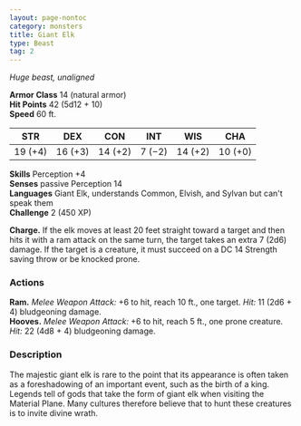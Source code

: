 ```yaml
---
layout: page-nontoc
category: monsters
title: Giant Elk
type: Beast
tag: 2
---
```

_Huge beast, unaligned_

**Armor Class** 14 (natural armor)    
**Hit Points** 42 (5d12 + 10)    
**Speed** 60 ft. 

| STR     | DEX     | CON     | INT     | WIS     | CHA     |
|---------|---------|---------|---------|---------|---------|
| 19 (+4) | 16 (+3) | 14 (+2) | 7 (−2)  | 14 (+2) | 10 (+0) |   

**Skills** Perception +4    
**Senses** passive Perception 14    
**Languages** Giant Elk, understands Common, Elvish, and Sylvan but can't speak them    
**Challenge** 2 (450 XP) 

**Charge.** If the elk moves at least 20 feet straight toward a target and then hits it with a ram attack on the same turn, the target takes an extra 7 (2d6) damage. If the target is a creature, it must succeed on a DC 14 Strength saving throw or be knocked prone. 

### Actions 
**Ram.** _Melee Weapon Attack:_ +6 to hit, reach 10 ft., one target. _Hit:_ 11 (2d6 + 4) bludgeoning damage.    
**Hooves.** _Melee Weapon Attack:_ +6 to hit, reach 5 ft., one prone creature. _Hit:_ 22 (4d8 + 4) bludgeoning damage. 

### Description
The majestic giant elk is rare to the point that its appearance is often taken as a foreshadowing of an important event, such as the birth of a king. Legends tell of gods that take the form of giant elk when visiting the Material Plane. Many cultures therefore believe that to hunt these creatures is to invite divine wrath. 